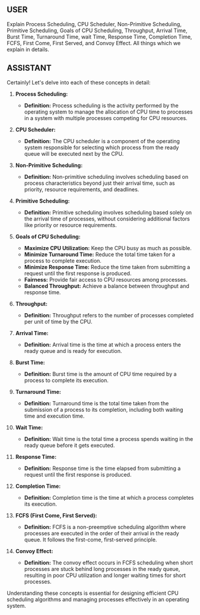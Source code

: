 ## USER
Explain Process Scheduling, CPU Scheduler, Non-Primitive Scheduling, Primitive Scheduling, Goals of CPU Scheduling, Throughput, Arrival Time, Burst Time, Turnaround Time, wait Time, Response Time, Completion Time, FCFS, First Come, First Served, and Convoy Effect. All things which we explain in details.

## ASSISTANT
Certainly! Let's delve into each of these concepts in detail:

1. **Process Scheduling:**
   - **Definition:** Process scheduling is the activity performed by the operating system to manage the allocation of CPU time to processes in a system with multiple processes competing for CPU resources.
   
2. **CPU Scheduler:**
   - **Definition:** The CPU scheduler is a component of the operating system responsible for selecting which process from the ready queue will be executed next by the CPU.
   
3. **Non-Primitive Scheduling:**
   - **Definition:** Non-primitive scheduling involves scheduling based on process characteristics beyond just their arrival time, such as priority, resource requirements, and deadlines.

4. **Primitive Scheduling:**
   - **Definition:** Primitive scheduling involves scheduling based solely on the arrival time of processes, without considering additional factors like priority or resource requirements.

5. **Goals of CPU Scheduling:**
   - **Maximize CPU Utilization:** Keep the CPU busy as much as possible.
   - **Minimize Turnaround Time:** Reduce the total time taken for a process to complete execution.
   - **Minimize Response Time:** Reduce the time taken from submitting a request until the first response is produced.
   - **Fairness:** Provide fair access to CPU resources among processes.
   - **Balanced Throughput:** Achieve a balance between throughput and response time.

6. **Throughput:**
   - **Definition:** Throughput refers to the number of processes completed per unit of time by the CPU.

7. **Arrival Time:**
   - **Definition:** Arrival time is the time at which a process enters the ready queue and is ready for execution.

8. **Burst Time:**
   - **Definition:** Burst time is the amount of CPU time required by a process to complete its execution.

9. **Turnaround Time:**
   - **Definition:** Turnaround time is the total time taken from the submission of a process to its completion, including both waiting time and execution time.

10. **Wait Time:**
    - **Definition:** Wait time is the total time a process spends waiting in the ready queue before it gets executed.

11. **Response Time:**
    - **Definition:** Response time is the time elapsed from submitting a request until the first response is produced.

12. **Completion Time:**
    - **Definition:** Completion time is the time at which a process completes its execution.

13. **FCFS (First Come, First Served):**
    - **Definition:** FCFS is a non-preemptive scheduling algorithm where processes are executed in the order of their arrival in the ready queue. It follows the first-come, first-served principle.

14. **Convoy Effect:**
    - **Definition:** The convoy effect occurs in FCFS scheduling when short processes are stuck behind long processes in the ready queue, resulting in poor CPU utilization and longer waiting times for short processes.

Understanding these concepts is essential for designing efficient CPU scheduling algorithms and managing processes effectively in an operating system.